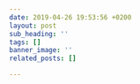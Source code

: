 ```yaml
---
date: 2019-04-26 19:53:56 +0200
layout: post
sub_heading: ''
tags: []
banner_image: ''
related_posts: []

---
```

